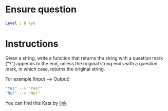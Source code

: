 # Ensure question

```yaml
Level : 8 kyu
```

# Instructions

Given a string, write a function that returns the string with a question mark ("?") appends to the end, unless the original string ends with a question mark, in which case, returns the original string.

For example (Input --> Output)

```yaml
"Yes" --> "Yes?" 
"No?" --> "No?"
```

You can find this Kata by [link](https://www.codewars.com/kata/5866fc43395d9138a7000006/train/python)